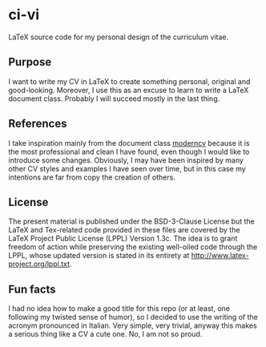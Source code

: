 # ci-vi
LaTeX source code for my personal design of the curriculum vitae.

## Purpose
I want to write my CV in LaTeX to create something personal, original and good-looking. Moreover, I use this as an excuse to learn to write a LaTeX document class. Probably I will succeed mostly in the last thing.

## References
I take inspiration mainly from the document class [moderncv](https://www.ctan.org/pkg/moderncv) because it is the most professional and clean I have found, even though I would like to introduce some changes. Obviously, I may have been inspired by many other CV styles and examples I have seen over time, but in this case my intentions are far from copy the creation of others.

## License
The present material is published under the BSD-3-Clause License but the LaTeX and Tex-related code provided in these files are covered by the LaTeX Project Public License (LPPL) Version 1.3c. The idea is to grant freedom of action while preserving the existing well-oiled code through the LPPL, whose updated version is stated in its entirety at http://www.latex-project.org/lppl.txt.

## Fun facts
I had no idea how to make a good title for this repo (or at least, one following my twisted sense of humor), so I decided to use the writing of the acronym pronounced in Italian. Very simple, very trivial, anyway this makes a serious thing like a CV a cute one. No, I am not so proud.
